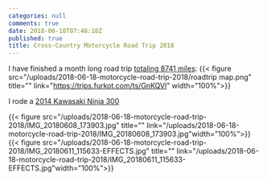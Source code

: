 ```yaml
---
categories: null
comments: true
date: 2018-06-18T07:48:18Z
published: true
title: Cross-Country Motorcycle Road Trip 2018
---
```


I have finished a month long road trip [totaling 8741 miles](https://trips.furkot.com/ts/GnKQVl):
{{< figure src="/uploads/2018-06-18-motorcycle-road-trip-2018/roadtrip map.png" title="" link="https://trips.furkot.com/ts/GnKQVl" width="100%">}}

I rode a [2014 Kawasaki Ninja 300](https://en.wikipedia.org/wiki/Kawasaki_Ninja_300)

{{< figure src="/uploads/2018-06-18-motorcycle-road-trip-2018/IMG_20180608_173903.jpg" title="" link="/uploads/2018-06-18-motorcycle-road-trip-2018/IMG_20180608_173903.jpg"width="100%">}}
{{< figure src="/uploads/2018-06-18-motorcycle-road-trip-2018/IMG_20180611_115633-EFFECTS.jpg" title="" link="/uploads/2018-06-18-motorcycle-road-trip-2018/IMG_20180611_115633-EFFECTS.jpg"width="100%">}}
